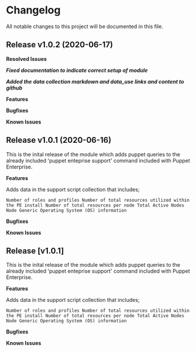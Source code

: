 # Changelog

All notable changes to this project will be documented in this file.

## Release v1.0.2 (2020-06-17)

**Resolved Issues**

***Fixed documentation to indicate correct setup of module***

***Added the data collection markdown and data_use links and content to github***

**Features**

**Bugfixes**

**Known Issues**

## Release v1.0.1 (2020-06-16)

This is the inital release of the module which adds puppet queries to the already included 'puppet enteprise support' command included with Puppet Enterprise.

**Features**

Adds data in the support script collection that includes;

`Number of roles and profiles
 Number of total resources utilized within the PE install
 Number of total resources per node
 Total Active Nodes
 Node Generic Operating System (OS) information`

**Bugfixes**

**Known Issues**

## Release [v1.0.1]

This is the inital release of the module which adds puppet queries to the already included 'puppet enteprise support' command included with Puppet Enterprise.

**Features**

Adds data in the support script collection that includes;

`Number of roles and profiles
 Number of total resources utilized within the PE install
 Number of total resources per node
 Total Active Nodes
 Node Generic Operating System (OS) information`

**Bugfixes**

**Known Issues**
